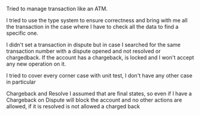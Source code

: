 Tried to manage transaction like an ATM. <br>

I tried to use the type system to ensure correctness and bring with me all the transaction in the
case where I have to check all the data to find a specific one.

I didn't set a transaction in dispute but in case I searched for the same transaction number
with a dispute opened and not resolved or chargedback. If the account has a chargeback, is locked and I won't accept any new operation on it.

I tried to cover every corner case with unit test, I don't have any other case in particular
 
Chargeback and Resolve I assumed that are final states, so even if I have a Chargeback on Dispute will
block the account and no other actions are allowed, if it is resolved is not allowed a charged back
